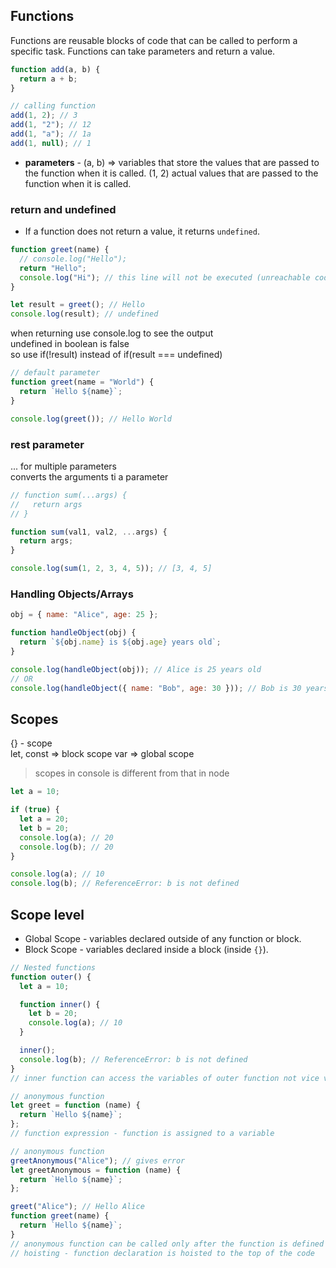 ## Functions

Functions are reusable blocks of code that can be called to perform a specific task. Functions can take parameters and return a value.

```js
function add(a, b) {
  return a + b;
}

// calling function
add(1, 2); // 3
add(1, "2"); // 12
add(1, "a"); // 1a
add(1, null); // 1
```

- **parameters** - (a, b) => variables that store the values that are passed to the function when it is called.
  (1, 2) actual values that are passed to the function when it is called.

### return and undefined

- If a function does not return a value, it returns `undefined`.

```js
function greet(name) {
  // console.log("Hello");
  return "Hello";
  console.log("Hi"); // this line will not be executed (unreachable code)
}

let result = greet(); // Hello
console.log(result); // undefined
```

when returning use console.log to see the output  
undefined in boolean is false  
so use if(!result) instead of if(result === undefined)

```js
// default parameter
function greet(name = "World") {
  return `Hello ${name}`;
}

console.log(greet()); // Hello World
```

### rest parameter

... for multiple parameters  
converts the arguments ti a parameter

```js
// function sum(...args) {
//   return args
// }

function sum(val1, val2, ...args) {
  return args;
}

console.log(sum(1, 2, 3, 4, 5)); // [3, 4, 5]
```

### Handling Objects/Arrays

```js
obj = { name: "Alice", age: 25 };

function handleObject(obj) {
  return `${obj.name} is ${obj.age} years old`;
}

console.log(handleObject(obj)); // Alice is 25 years old
// OR
console.log(handleObject({ name: "Bob", age: 30 })); // Bob is 30 years old
```

## Scopes

{} - scope  
let, const => block scope
var => global scope

> scopes in console is different from that in node

```js
let a = 10;

if (true) {
  let a = 20;
  let b = 20;
  console.log(a); // 20
  console.log(b); // 20
}

console.log(a); // 10
console.log(b); // ReferenceError: b is not defined
```

## Scope level

- Global Scope - variables declared outside of any function or block.
- Block Scope - variables declared inside a block (inside `{}`).

```js
// Nested functions
function outer() {
  let a = 10;

  function inner() {
    let b = 20;
    console.log(a); // 10
  }

  inner();
  console.log(b); // ReferenceError: b is not defined
}
// inner function can access the variables of outer function not vice versa
```

```js
// anonymous function
let greet = function (name) {
  return `Hello ${name}`;
};
// function expression - function is assigned to a variable
```

```js
// anonymous function
greetAnonymous("Alice"); // gives error
let greetAnonymous = function (name) {
  return `Hello ${name}`;
};

greet("Alice"); // Hello Alice
function greet(name) {
  return `Hello ${name}`;
}
// anonymous function can be called only after the function is defined as it is not hoisted
// hoisting - function declaration is hoisted to the top of the code
```